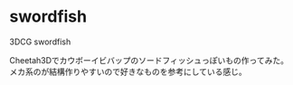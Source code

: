 swordfish
=========

3DCG swordfish

Cheetah3Dでカウボーイビバップのソードフィッシュっぽいもの作ってみた。
メカ系のが結構作りやすいので好きなものを参考にしている感じ。


